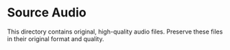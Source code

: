 # Source Audio

This directory contains original, high-quality audio files. Preserve these files in their original format and quality.
